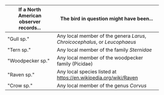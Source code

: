 If a North American observer records...     |    The bird in question might have been...
------------------------                    |    -------------------------------------
"Gull sp."                                  |    Any local member of the genera *Larus*, *Chroicocephalus*, or *Leucophaeus*
"Tern sp."                                  |    Any local member of the family *Sternidae*
"Woodpecker sp."                            |    Any local member of the woodpecker family (Picidae)
"Raven sp."                                 |    Any local species listed at https://en.wikipedia.org/wiki/Raven
"Crow sp."                                  |    Any local member of the genus *Corvus*